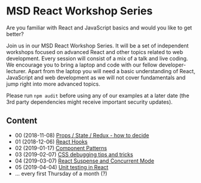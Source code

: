 # MSD React Workshop Series

Are you familiar with React and JavaScript basics and would you like to get better?

Join us in our MSD React Workshop Series. It will be a set of independent workshops focused on advanced React and other topics related to web development. Every session will consist of a mix of a talk and live coding. We encourage you to bring a laptop and code with our fellow developer-lecturer. Apart from the laptop you will need a basic understanding of React, JavaScript and web development as we will not cover fundamentals and jump right into more advanced topics.

Please run `npm audit` before using any of our examples at a later date (the 3rd party dependencies might receive important security updates).

## Content
* 00 (2018-11-08) [Props / State / Redux - how to decide](00-props-state)
* 01 (2018-12-06) [React Hooks](01-react-hooks)
* 02 (2019-01-17) [Component Patterns](02-component-patterns)
* 03 (2019-02-07) [CSS debugging tips and tricks](03-css-debugging)
* 04 (2019-03-07) [React Suspense and Concurrent Mode](04-suspense-and-async-mode)
* 05 (2019-04-04) [Unit testing in React](05-component-testing)
* ... every first Thursday of a month (?)
